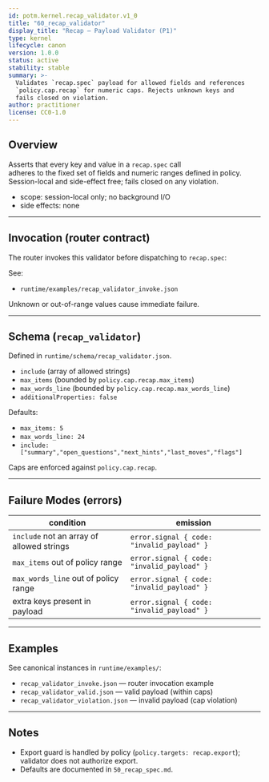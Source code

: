 ```yaml
---
id: potm.kernel.recap_validator.v1_0
title: "60_recap_validator"
display_title: "Recap — Payload Validator (P1)"
type: kernel
lifecycle: canon
version: 1.0.0
status: active
stability: stable
summary: >-
  Validates `recap.spec` payload for allowed fields and references
  `policy.cap.recap` for numeric caps. Rejects unknown keys and
  fails closed on violation.
author: practitioner
license: CC0-1.0
---
```


## Overview

Asserts that every key and value in a `recap.spec` call  
adheres to the fixed set of fields and numeric ranges defined in policy.  
Session-local and side-effect free; fails closed on any violation.

- scope: session-local only; no background I/O  
- side effects: none  

---

## Invocation (router contract)

The router invokes this validator before dispatching to `recap.spec`:

See:  
- `runtime/examples/recap_validator_invoke.json`

Unknown or out-of-range values cause immediate failure.

---

## Schema (`recap_validator`)

Defined in `runtime/schema/recap_validator.json`.

- `include` (array of allowed strings)  
- `max_items` (bounded by `policy.cap.recap.max_items`)  
- `max_words_line` (bounded by `policy.cap.recap.max_words_line`)  
- `additionalProperties: false`  

Defaults:  
- `max_items: 5`  
- `max_words_line: 24`  
- `include: ["summary","open_questions","next_hints","last_moves","flags"]`

Caps are enforced against `policy.cap.recap`.

---

## Failure Modes (errors)

| condition                                 | emission                                   |
| ----------------------------------------- | ------------------------------------------ |
| `include` not an array of allowed strings | `error.signal { code: "invalid_payload" }` |
| `max_items` out of policy range           | `error.signal { code: "invalid_payload" }` |
| `max_words_line` out of policy range      | `error.signal { code: "invalid_payload" }` |
| extra keys present in payload             | `error.signal { code: "invalid_payload" }` |

---

## Examples

See canonical instances in `runtime/examples/`:

- `recap_validator_invoke.json` — router invocation example  
- `recap_validator_valid.json` — valid payload (within caps)  
- `recap_validator_violation.json` — invalid payload (cap violation)  

---

## Notes

* Export guard is handled by policy (`policy.targets: recap.export`);  
  validator does not authorize export.  
* Defaults are documented in `50_recap_spec.md`.  
